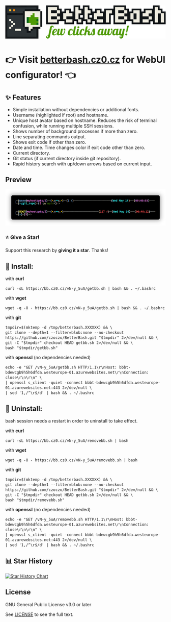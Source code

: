 <h1>
    <a href="https://betterbash.cz0.cz">
    <img src="webpage/frontend/public/banner.png">
    </a>
</h1>
  
  
# :point_right: Visit [betterbash.cz0.cz](https://betterbash.cz0.cz) for WebUI configurator! :point_left:

## :sparkles: Features
- Simple installation without dependencies or additional fonts.
- Username (highlighted if root) and hostname.
- Unique host avatar based on hostname. Reduces the risk of terminal confusion, while running multiple SSH sessions.
- Shows number of background processes if more than zero.
- Line separating commands output.
- Shows exit code if other than zero.
- Date and time. Time changes color if exit code other than zero.
- Current directory.
- Git status (if current directory inside git repository).
- Rapid history search with up/down arrows based on current input.

## Preview
<p align="center">
    <a href="https://betterbash.cz0.cz">
    <img src="./screenshot.png">
    </a>
</p>

### :star: Give a Star! 

Support this research by **giving it a star**. Thanks!

## :rocket: Install:
with **curl**
```
curl -sL https://bb.cz0.cz/vN-y_5uA/getbb.sh | bash && . ~/.bashrc
```
with **wget**
```
wget -q -O - https://bb.cz0.cz/vN-y_5uA/getbb.sh | bash && . ~/.bashrc
```
with **git**
```
tmpdir=$(mktemp -d /tmp/betterbash.XXXXXX) && \
git clone --depth=1 --filter=blob:none --no-checkout https://github.com/czoczo/BetterBash.git "$tmpdir" 2>/dev/null && \
git -C "$tmpdir" checkout HEAD getbb.sh 2>/dev/null && \
bash "$tmpdir/getbb.sh"
```
with **openssl** (no dependencies needed)
```
echo -e "GET /vN-y_5uA/getbb.sh HTTP/1.1\r\nHost: bbbt-bdewcgb9h5h6dfda.westeurope-01.azurewebsites.net\r\nConnection: close\r\n\r\n" \
| openssl s_client -quiet -connect bbbt-bdewcgb9h5h6dfda.westeurope-01.azurewebsites.net:443 2>/dev/null \
| sed '1,/^\r$/d' | bash && . ~/.bashrc
```
## :wrench: Uninstall:
bash session needs a restart in order to uninstall to take effect.

with **curl**
```
curl -sL https://bb.cz0.cz/vN-y_5uA/removebb.sh | bash
```
with **wget**
```
wget -q -O - https://bb.cz0.cz/vN-y_5uA/removebb.sh | bash
```
with **git**
```
tmpdir=$(mktemp -d /tmp/betterbash.XXXXXX) && \
git clone --depth=1 --filter=blob:none --no-checkout https://github.com/czoczo/BetterBash.git "$tmpdir" 2>/dev/null && \
git -C "$tmpdir" checkout HEAD getbb.sh 2>/dev/null && \
bash "$tmpdir/removebb.sh"
```
with **openssl** (no dependencies needed)
```
echo -e "GET /vN-y_5uA/removebb.sh HTTP/1.1\r\nHost: bbbt-bdewcgb9h5h6dfda.westeurope-01.azurewebsites.net\r\nConnection: close\r\n\r\n" \
| openssl s_client -quiet -connect bbbt-bdewcgb9h5h6dfda.westeurope-01.azurewebsites.net:443 2>/dev/null \
| sed '1,/^\r$/d' | bash && . ~/.bashrc
```

## :bar_chart: Star History

[![Star History Chart](https://api.star-history.com/svg?repos=czoczo/BetterBash&type=Date)](https://www.star-history.com/#czoczo/BetterBash&Date)


## License

GNU General Public License v3.0 or later

See [LICENSE](LICENSE) to see the full text.
